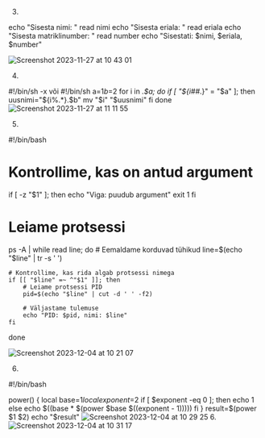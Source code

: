 3.
echo "Sisesta nimi: "
read nimi
echo "Sisesta eriala: "
read eriala
echo "Sisesta matriklinumber: "
read number
echo "Sisestati: $nimi, $eriala, $number"

![Screenshot 2023-11-27 at 10 43 01](https://github.com/viksike/opsys2023/assets/144438506/30eb6470-846a-4361-b447-ea2100659d3b)

4.
#!/bin/sh -x või #!/bin/sh
a=$1
b=$2
for i in *.$a; do
  if [ "${i##*.}" = "$a" ]; then
    uusnimi="${i%.*}.$b"
    mv "$i" "$uusnimi"
  fi
done
![Screenshot 2023-11-27 at 11 11 55](https://github.com/viksike/opsys2023/assets/144438506/30672d86-91d0-4da9-a3c8-18937028961b)

5.
#!/bin/bash

# Kontrollime, kas on antud argument
if [ -z "$1" ]; then
    echo "Viga: puudub argument"
    exit 1
fi

# Leiame protsessi
ps -A | while read line; do
    # Eemaldame korduvad tühikud
    line=$(echo "$line" | tr -s ' ')

    # Kontrollime, kas rida algab protsessi nimega
    if [[ "$line" =~ ^"$1" ]]; then
        # Leiame protsessi PID
        pid=$(echo "$line" | cut -d ' ' -f2)

        # Väljastame tulemuse
        echo "PID: $pid, nimi: $line"
    fi
done

![Screenshot 2023-12-04 at 10 21 07](https://github.com/viksike/opsys2023/assets/144438506/5745ab91-e00d-475a-9a7c-7753015eb768)

6.
#!/bin/bash

power() {
    local base=$1
    local exponent=$2
    if [ $exponent -eq 0 ]; then
        echo 1
    else
        echo $((base * $(power $base $((exponent - 1)))))
    fi
}
result=$(power $1 $2)
echo "$result"
![Screenshot 2023-12-04 at 10 29 25](https://github.com/viksike/opsys2023/assets/144438506/8d3e6e20-3d0f-4f47-a856-adcf4a9819ad)
6.
![Screenshot 2023-12-04 at 10 31 17](https://github.com/viksike/opsys2023/assets/144438506/27755360-0393-44ab-a2fd-a844e4d13861)
